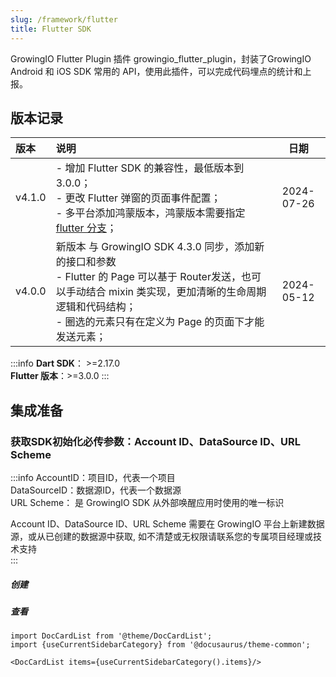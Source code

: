 ```yaml
---
slug: /framework/flutter
title: Flutter SDK
---
```


GrowingIO Flutter Plugin 插件 growingio_flutter_plugin，封装了GrowingIO Android 和 iOS SDK 常用的 API，使用此插件，可以完成代码埋点的统计和上报。


## 版本记录

|    版本    | 说明 |  日期  |
| :-----  | :-----   | :----:  |
| v4.1.0 | - 增加 Flutter SDK 的兼容性，最低版本到 3.0.0；<br/>- 更改 Flutter 弹窗的页面事件配置；<br/>- 多平台添加鸿蒙版本，鸿蒙版本需要指定 [flutter 分支](https://gitee.com/openharmony-sig/flutter_flutter/tree/dev/)；| 2024-07-26 |
| v4.0.0 | 新版本 与 GrowingIO SDK 4.3.0 同步，添加新的接口和参数<br/>- Flutter 的 Page 可以基于 Router发送，也可以手动结合 mixin 类实现，更加清晰的生命周期逻辑和代码结构；<br/>- 圈选的元素只有在定义为 Page 的页面下才能发送元素； | 2024-05-12 |

:::info
**Dart SDK**： >=2.17.0<br/>
**Flutter 版本**：>=3.0.0
:::

## 集成准备
### 获取SDK初始化必传参数：Account ID、DataSource ID、URL Scheme
:::info
AccountID：项目ID，代表一个项目<br/>
DataSourceID：数据源ID，代表一个数据源<br/>
URL Scheme： 是 GrowingIO SDK 从外部唤醒应用时使用的唯一标识<br/>


Account ID、DataSource ID、URL Scheme 需要在 GrowingIO 平台上新建数据源，或从已创建的数据源中获取, 如不清楚或无权限请联系您的专属项目经理或技术支持<br/>
:::
##### 创建
<ImageLoader path="img/common/createapplication" />

##### 查看
<ImageLoader path="img/common/showappdatasourceid" />


```mdx-code-block
import DocCardList from '@theme/DocCardList';
import {useCurrentSidebarCategory} from '@docusaurus/theme-common';

<DocCardList items={useCurrentSidebarCategory().items}/>
```

